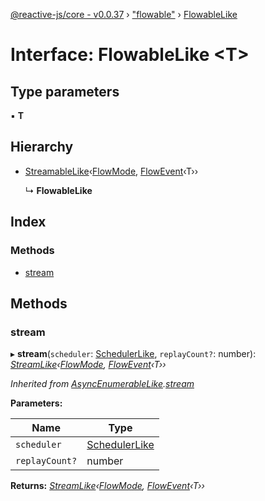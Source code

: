 [@reactive-js/core - v0.0.37](../README.md) › ["flowable"](../modules/_flowable_.md) › [FlowableLike](_flowable_.flowablelike.md)

# Interface: FlowableLike <**T**>

## Type parameters

▪ **T**

## Hierarchy

* [StreamableLike](_streamable_.streamablelike.md)‹[FlowMode](../enums/_flowable_.flowmode.md), [FlowEvent](../modules/_flowable_.md#flowevent)‹T››

  ↳ **FlowableLike**

## Index

### Methods

* [stream](_flowable_.flowablelike.md#stream)

## Methods

###  stream

▸ **stream**(`scheduler`: [SchedulerLike](_scheduler_.schedulerlike.md), `replayCount?`: number): *[StreamLike](_observable_.streamlike.md)‹[FlowMode](../enums/_flowable_.flowmode.md), [FlowEvent](../modules/_flowable_.md#flowevent)‹T››*

*Inherited from [AsyncEnumerableLike](_async_enumerable_.asyncenumerablelike.md).[stream](_async_enumerable_.asyncenumerablelike.md#stream)*

**Parameters:**

Name | Type |
------ | ------ |
`scheduler` | [SchedulerLike](_scheduler_.schedulerlike.md) |
`replayCount?` | number |

**Returns:** *[StreamLike](_observable_.streamlike.md)‹[FlowMode](../enums/_flowable_.flowmode.md), [FlowEvent](../modules/_flowable_.md#flowevent)‹T››*

